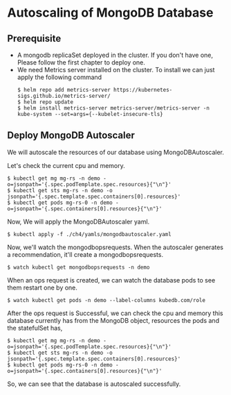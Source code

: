 # Autoscaling of MongoDB Database

## Prerequisite
- A mongodb replicaSet deployed in the cluster. If you don't have one, Please follow the first chapter to deploy one. 
- We need Metrics server installed on the cluster. To install we can just apply the following command
    ```shell
    $ helm repo add metrics-server https://kubernetes-sigs.github.io/metrics-server/
    $ helm repo update
    $ helm install metrics-server metrics-server/metrics-server -n kube-system --set=args={--kubelet-insecure-tls}
    ```

## Deploy MongoDB Autoscaler
We will autoscale the resources of our database using MongoDBAutoscaler. 

Let's check the current cpu and memory.

```shell
$ kubectl get mg mg-rs -n demo -o=jsonpath='{.spec.podTemplate.spec.resources}{"\n"}'
$ kubectl get sts mg-rs -n demo -o jsonpath='{.spec.template.spec.containers[0].resources}'
$ kubectl get pods mg-rs-0 -n demo -o=jsonpath='{.spec.containers[0].resources}{"\n"}'
```

Now, We will apply the MongoDBAutoscaler yaml.

```shell
$ kubectl apply -f ./ch4/yamls/mongodbautoscaler.yaml
```

Now, we'll watch the mongodbopsrequests. When the autoscaler generates a recommendation, it'll create a mongodbopsrequests.

```shell
$ watch kubectl get mongodbopsrequests -n demo
```

When an ops request is created, we can watch the database pods to see them restart one by one.

```shell
$ watch kubectl get pods -n demo --label-columns kubedb.com/role
```

After the ops request is Successful, we can check the cpu and memory this database currently has from the MongoDB object, resources the pods and the statefulSet has,

```shell
$ kubectl get mg mg-rs -n demo -o=jsonpath='{.spec.podTemplate.spec.resources}{"\n"}'
$ kubectl get sts mg-rs -n demo -o jsonpath='{.spec.template.spec.containers[0].resources}'
$ kubectl get pods mg-rs-0 -n demo -o=jsonpath='{.spec.containers[0].resources}{"\n"}'
```

So, we can see that the database is autoscaled successfully.

